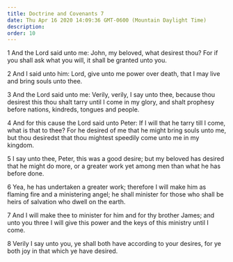 ```yaml
---
title: Doctrine and Covenants 7
date: Thu Apr 16 2020 14:09:36 GMT-0600 (Mountain Daylight Time)
description: 
order: 10
---
```


<p>
  1 And the Lord said unto me: John, my beloved, what desirest thou? For if you
  shall ask what you will, it shall be granted unto you.
</p>
<p>
  2 And I said unto him: Lord, give unto me power over death, that I may live
  and bring souls unto thee.
</p>
<p>
  3 And the Lord said unto me: Verily, verily, I say unto thee, because thou
  desirest this thou shalt tarry until I come in my glory, and shalt prophesy
  before nations, kindreds, tongues and people.
</p>
<p>
  4 And for this cause the Lord said unto Peter: If I will that he tarry till I
  come, what is that to thee? For he desired of me that he might bring souls
  unto me, but thou desiredst that thou mightest speedily come unto me in my
  kingdom.
</p>
<p>
  5 I say unto thee, Peter, this was a good desire; but my beloved has desired
  that he might do more, or a greater work yet among men than what he has before
  done.
</p>
<p>
  6 Yea, he has undertaken a greater work; therefore I will make him as flaming
  fire and a ministering angel; he shall minister for those who shall be heirs
  of salvation who dwell on the earth.
</p>
<p>
  7 And I will make thee to minister for him and for thy brother James; and unto
  you three I will give this power and the keys of this ministry until I come.
</p>
<p>
  8 Verily I say unto you, ye shall both have according to your desires, for ye
  both joy in that which ye have desired.
</p>
